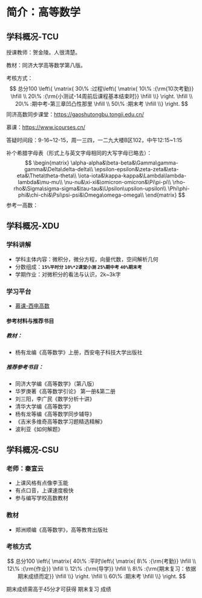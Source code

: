 # 简介：高等数学


## 学科概况-TCU

<Badge type="warning" text="必修" /> <Badge type="danger" text="考试" /> <Badge type="info" text="学分 5.0" />

授课教师：贺金陵。人很清楚。

教材：同济大学高等数学第八版。

考核方式：
$$
总分100 \left\{ \matrix{
  30\% :过程\left\{ \matrix{
  10\% :{\rm{10次考勤}} \hfill \\ 
  20\% :{\rm{小测试-14周前后课程基本结束时}} \hfill \\}  \right. \hfill \\ 
  20\% :期中考-第三章凹凸性那里 \hfill \\ 
  50\% :期末考 \hfill \\}  \right.
$$
同济高数同步课堂：https://gaoshutongbu.tongji.edu.cn/

慕课：https://www.icourses.cn/

答疑时间段：9-16~12-15，周一三四，一二九大楼B区102，中午12:15~1:15

补个希腊字母表（形式上与英文字母相同的大写字母已略去）：
$$
\begin{matrix}
  \alpha-alpha&\beta-beta&\Gamma\gamma-gamma&\Delta\delta-delta\\
  \epsilon-epsilon&\zeta-zeta&\eta-eta&\Theta\theta-theta\\
  \iota-iota&\kappa-kappa&\Lambda\lambda-lambda&\mu-mu\\
  \nu-nu&\xi-xi&\omicron-omicron&\Pi\pi-pi\\
  \rho-rho&\Sigma\sigma-sigma&\tau-tau&\Upsilon\upsilon-upsilon\\
  \Phi\phi-phi&\chi-chi&\Psi\psi-psi&\Omega\omega-omega\\
\end{matrix}
$$
参考一高数：



## 学科概况-XDU

<Badge type="warning" text="必修" /> <Badge type="danger" text="考试" /> <Badge type="info" text="学分 5.5" />

### 学科讲解

- 学科主体内容：微积分，微分方程，向量代数，空间解析几何
- 分数组成：**`15%平时分` `10%*2课堂小测` `25%期中考` `40%期末考`**
- 学期作业：对微积分的看法与认识，2k~3k字

### 学习平台

- [慕课-西电高数](https://www.icourses.cn/sCourse/course_6645.html)

#### 参考材料与推荐书目

##### 教材：

- 杨有龙编《高等数学》上册，西安电子科技大学出版社

##### 推荐参考书目：

- 同济大学编《高等数学》（第八版）
- 华罗庚著《高等数学引论》 第一册&第二册
- 刘三阳，李广民《数学分析十讲》
- 清华大学编《高等数学》
- 杨有龙等编《高等数学同步辅导》
- 《吉米多维奇高等数学习题精选精解》
- 波利亚《如何解题》



## 学科概况-CSU

<Badge type="warning" text="必修" /> <Badge type="danger" text="考试" /> <Badge type="info" text="学分 5.0" />

### 老师：秦宣云

- 上课风格有点像李玉能
- 有点口音，上课速度极快
- 参与编写学校高数教材

### 教材

- 郑洲顺编《高等数学》，高等教育出版社

### 考核方式

$$
总分100 \left\{ \matrix{
  40\% :平时\left\{ \matrix{
  8\% :{\rm{考勤}} \hfill \\ 
  12\% :{\rm{作业}} \hfill \\
  12\% :{\rm{导学}} \hfill \\
  8\% :{\rm{期末复习：依据期末成绩而定}} \hfill \\}  \right. \hfill \\ 
  60\% :期末考 \hfill \\}  \right.
$$

期末成绩需高于45分才可获得 期末复习 成绩
